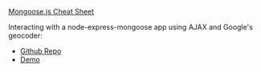 [Mongoose.js Cheat Sheet](https://github.com/sslover/designing-for-data-personalization/blob/master/week8/mongoose-cheatsheet.md)

Interacting with a node-express-mongoose app using AJAX and Google's 
geocoder:
* [Github Repo](https://github.com/sslover/node-express-geolocation-with-ajax-example)
* [Demo](https://pets-of-nyc.herokuapp.com/pets)


